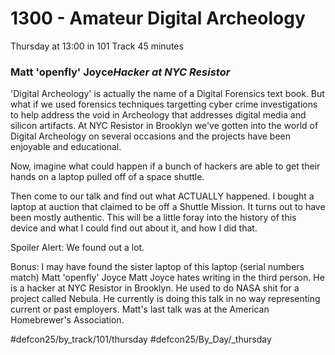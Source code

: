 # 1300 - Amateur Digital Archeology
Thursday at 13:00 in 101 Track
45 minutes
### Matt 'openfly' Joyce*Hacker at NYC Resistor*

'Digital Archeology' is actually the name of a Digital Forensics text book. But what if we used forensics techniques targetting cyber crime investigations to help address the void in Archeology that addresses digital media and silicon artifacts. At NYC Resistor in Brooklyn we've gotten into the world of Digital Archeology on several occasions and the projects have been enjoyable and educational.

Now, imagine what could happen if a bunch of hackers are able to get their hands on a laptop pulled off of a space shuttle.

Then come to our talk and find out what ACTUALLY happened. I bought a laptop at auction that claimed to be off a Shuttle Mission. It turns out to have been mostly authentic. This will be a little foray into the history of this device and what I could find out about it, and how I did that.

Spoiler Alert: We found out a lot.

Bonus: I may have found the sister laptop of this laptop (serial numbers match)
Matt 'openfly' Joyce
Matt Joyce hates writing in the third person. He is a hacker at NYC Resistor in Brooklyn. He used to do NASA shit for a project called Nebula. He currently is doing this talk in no way representing current or past employers. Matt's last talk was at the American Homebrewer's Association.

#defcon25/by_track/101/thursday #defcon25/By_Day/_thursday